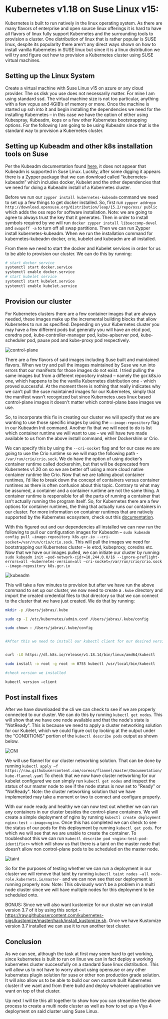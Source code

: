 # Kubernetes v1.18 on Suse Linux v15:  

Kubernetes is built to run natively in the linux operating system. As there are many flavors of enterprise and open source linux offerings it is hard to have all flavors of linux fully support Kubernetes and the surrounding tools to provision a cluster. One distribution of linux that is rather popular is SUSE linux, despite its popularity there aren't any direct ways shown on how to install vanilla Kubernetes in SUSE linux but since it is a linux distribution we will try and figure out how to provision a Kubernetes cluster using SUSE virtual machines. 
 
## Setting up the Linux System
Create a virtual machine with Suse Linux v15 on azure or any cloud provider. The os disk you use does not necessarily matter. For mine I am using standard ssd. The virtual machine size is not too particular, anything with a few vcpus and 4GIB’s of memory or more. Once the machine is started up ssh into it and begin installing the dependencies we need for the installing Kubernetes – in this case we have the option of either using Kubespray, Kubeadm, kops or a few other Kubernetes bootstrapping options. For the following I am going to be using Kubeadm since that is the standard way to provision a Kubernetes cluster.  
## Setting up Kubeadm and other k8s installation tools on Suse
Per the Kubeadm documentation found [here](https://kubernetes.io/docs/setup/production-environment/tools/kubeadm/install-kubeadm/), it does not appear that Kubeadm is supported in Suse Linux. Luckily, after some digging it appears there is a Zypper package that we can download called “kubernetes-kubeadm” which includes docker, Kubelet and the other dependencies that we need for doing a Kubeadm install of a Kubernetes cluster.  


Before we run our `zypper install kubernetes-kubeadm` command we need to set up a few things to get docker installed. So, first run `zypper addrepo http://download.opensuse.org/distribution/leap/15.2/repo/oss/ public` which adds the oss repo for software installation. Note: we are going to agree to always trust the key that it generates. Then in order to install symbols required by we will run `docker zypper install libseccomp-devel` and `swapoff -a` to turn off all swap partitions. Then we can run Zypper install kubernetes-kubeadm. When we run the installation command for kubernetes-kubeadm docker, crio, kubelet and kubeadm are all installed.  
 

From there we need to start the docker and Kubelet services in order for us to be able to provision our cluster. We can do this by running: 

```bash 
# start docker service
systemctl start docker.service  
systemctl enable docker.service 
# start kubelet service  
systemctl start kubelet.service  
systemctl enable kubelet.service

```

## Provision our cluster 
For Kubernetes clusters there are a few container images that are always needed, these images make up the incremental building blocks that allow Kubernetes to run as specified. Depending on your Kubernetes cluster you may have a few different pods but generally you will have an etcd pod, coredns pod, kube-controller-manager pod, kube-apiserver pod, kube-scheduler pod, pause pod and kube-proxy pod respectively. 

![control-plane](img/ctlplane_img.png)

There are a few flavors of said images including Suse built and maintained flavors. When we try and pull the images maintained by Suse we run into errors that our manifests for those images do not exist. I tried pulling the same images but from a different repository instead – namely the gcr.k8s.io one, which happens to be the vanilla Kubernetes distribution one - which proved successful. At the moment there is nothing that really indicates why we can’t pull the suse maintained images for our Kubernetes, simply that the manifest wasn’t recognized but since Kubernetes uses linux based control-plane images it doesn't matter which control-plane base images we use. 

So, to incorporate this fix in creating our cluster we will specify that we are wanting to use those specific images by using the `–-image-repository` flag in our Kubeadm Init command. Another fix that we will need to do is list which container runtime we will want to use – we will have two made available to us from the above install command, either Dockershim or Crio.  

We can specify this by using the `--cri-socket` flag and for our case we are going to use the Crio runtime so we will map the following path - `/var/run/crio/crio.sock`. We do have the option of using docker’s container runtime called dockershim, but that will be deprecated from Kubernetes v1.20 on so we are better off using a more cloud native container runtime like Crio. Now that we are talking about container runtimes, I’d like to break down the concept of containers versus container runtimes as there is often confusion about this topic. Contrary to what may be assumed, a container and a container runtime are not the same thing. A container runtime is responsible for all the parts of running a container that isn’t actually running the program itself. So, for Kubernetes there are a few options for container runtimes, the thing that actually runs our containers in our cluster. For more information on container runtimes that are natively supported by the Kubernetes ecosystem, check out this [documentation](https://kubernetes.io/docs/setup/production-environment/container-runtimes/).  


With this figured out and our dependencies all installed we can now run the following to pull our configuration images for Kubeadm – `sudo kubeadm config pull –image-repository k8s.gcr.io --cri-socket=/var/run/crio/crio.sock`. This will pull the images we need for bootstrapping our Kubernetes cluster – ie etcd, kubeproxy, coredns etc. Now that we have our images pulled, we can initiate our cluster by running: `sudo kubeadm init –pod-network-cidr=10.244.0.0/16 --ignore-preflight-errors=all –kubernetes-version=all –cri-socket=/var/run/crio/crio.sock --image-repository k8s.gcr.io`  

![kubeadm](img/kubeadm.png)

This will take a few minutes to provision but after we have run the above command to set up our cluster, we now need to create a `.kube` directory and import the created credential files to that directory so that we can connect to the cluster that we have just created. We do that by running: 

```bash 
mkdir -p /Users/jabras/.kube  

sudo cp -I /etc/kubernetes/admin.conf /Users/jabras/.kube/config  

sudo chown : /Users/jabras/.kube/config  


#After this we need to install our kubectl client for our desired version of kubectl (v1.18.14). Which we can do by running:  


curl -LO https://dl.k8s.io/release/v1.18.14/bin/linux/amd64/kubectl 

sudo install -o root -g root -m 0755 kubectl /usr/local/bin/kubectl  

#check version we installed  

kubectl version –client
```
## Post install fixes

After we have downloaded the cli we can check to see if we are properly connected to our cluster. We can do this by running `kubectl get nodes`. This will show that we have one node available and that the node's state is "NotReady". This is because we need to apply a cluster networking solution for our Kubelet, which we could figure out by looking at the output under the "CONDITIONS" portion of the `kubectl describe pods` output as shown below. 

![CNI](img/CNI.png)

We will use flannel for our cluster networking solution. That can be done by running `kubectl apply –f https://raw.githubusercontent.com/coreos/flannel/master/Documentation/kube-flannel.yaml` To check that we now have cluster networking for our kubelet configured we can simply run `kubectl get nodes` and inspect the status of our master node to see if the node status is now set to "Ready" or "NotReady". Note: the cluster networking solution that we have implemented may take a moment or two to connect and configure properly.  

With our node ready and healthy we can now test out whether we can run any containers in our cluster besides the control-plane containers. We will create a simple deployment of nginx by running `kubectl create deployment nginx-test –-image=nginx`. Once this has completed we can check to see the status of our pods for this deployment by running `kubectl get pods`. For which we will see that we are unable to create the container. To troubleshoot this we can run `kubectl describe pod <nginx-test-pod-identifier>` which will show us that there is a taint on the master node that doesn’t allow non control-plane pods to be scheduled on the master node. 

![taint](img/taint.png)

So for the purposes of testing whether we can run a deployment in our cluster we will remove that taint by running `kubectl taint nodes –all node-role.kubernets.io/master-` and we can now see that our deployment is running properly now. Note: This obviously won't be a problem in a multi node cluster since we will have multiple nodes for this deployment to be scheduled onto.  

BONUS: Since we will also want kustomize for our cluster we can install version 3.7 of it by using this script - https://raw.githubusercontent.com/kubernetes-sigs/kustomize/master/hack/install_kustomize.sh. Once we have Kustomize version 3.7 installed we can use it to run another test cluster. 

## Conclusion

As we can see, although the task at first may seem hard to get working, since kubernetes is built to run on linux we can in fact deploy a working kubernetes cluster successfully on a standard Suse linux distribution. This will allow us to not have to worry about using opensuse or any other kubernetes plugin solution for suse or other non production grade solution. It will also allow us to be able to build our own custom built Kubernetes cluster if we want and from there build and deploy whatever application we want on top of that cluster. 


Up next I will tie this all together to show how you can streamline the above process to create a multi node cluster as well as how to set up a Viya 4 deployment on said cluster using Suse Linux. 